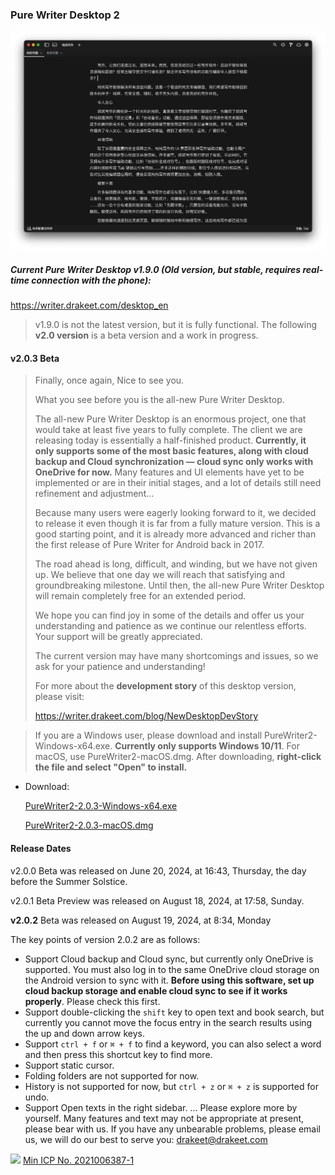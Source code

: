 ### Pure Writer Desktop 2

![Preview](/images/desktop2dark.png)

##### Current Pure Writer Desktop v1.9.0 (Old version, but stable, requires real-time connection with the phone): 

https://writer.drakeet.com/desktop_en

> v1.9.0 is not the latest version, but it is fully functional. The following **v2.0 version** is a beta version and a work in progress.

#### v2.0.3 Beta

> Finally, once again, Nice to see you.
>
> What you see before you is the all-new Pure Writer Desktop.
>
> The all-new Pure Writer Desktop is an enormous project, one that would take at least five years to fully complete. The client we are releasing today is essentially a half-finished product. **Currently, it only supports some of the most basic features, along with cloud backup and Cloud synchronization — cloud sync only works with OneDrive for now.** Many features and UI elements have yet to be implemented or are in their initial stages, and a lot of details still need refinement and adjustment…
>
> Because many users were eagerly looking forward to it, we decided to release it even though it is far from a fully mature version. This is a good starting point, and it is already more advanced and richer than the first release of Pure Writer for Android back in 2017.
>
> The road ahead is long, difficult, and winding, but we have not given up. We believe that one day we will reach that satisfying and groundbreaking milestone. Until then, the all-new Pure Writer Desktop will remain completely free for an extended period.
>
> We hope you can find joy in some of the details and offer us your understanding and patience as we continue our relentless efforts. Your support will be greatly appreciated.
>
> The current version may have many shortcomings and issues, so we ask for your patience and understanding!
>
> For more about the **development story** of this desktop version, please visit:
>
> https://writer.drakeet.com/blog/NewDesktopDevStory




> If you are a Windows user, please download and install PureWriter2-Windows-x64.exe. **Currently only supports Windows 10/11**.
> For macOS, use PureWriter2-macOS.dmg. After downloading, **right-click the file and select "Open" to install.**

- Download:
  
  [PureWriter2-2.0.3-Windows-x64.exe](https://drakeet.lanzouj.com/ifWLi27tg7jg)

  [PureWriter2-2.0.3-macOS.dmg](https://drakeet.lanzouj.com/iOTCQ27tg6qh)

#### Release Dates

v2.0.0 Beta was released on June 20, 2024, at 16:43, Thursday, the day before the Summer Solstice.

v2.0.1 Beta Preview was released on August 18, 2024, at 17:58, Sunday.

**v2.0.2** Beta was released on August 19, 2024, at 8:34, Monday



The key points of version 2.0.2 are as follows:
* Support Cloud backup and Cloud sync, but currently only OneDrive is supported. You must also log in to the same OneDrive cloud storage on the Android version to sync with it. **Before using this software, set up cloud backup storage and enable cloud sync to see if it works properly**. Please check this first.
* Support double-clicking the `shift` key to open text and book search, but currently you cannot move the focus entry in the search results using the up and down arrow keys.
* Support `ctrl + f` or `⌘ + f` to find a keyword, you can also select a word and then press this shortcut key to find more. 
* Support static cursor. 
* Folding folders are not supported for now.
* History is not supported for now, but `ctrl + z` or `⌘ + z` is supported for undo. 
* Support Open texts in the right sidebar. 
...
Please explore more by yourself. Many features and text may not be appropriate at present, please bear with us. If you have any unbearable problems, please email us, we will do our best to serve you: drakeet@drakeet.com































<img src="https://img.alicdn.com/tfs/TB1..50QpXXXXX7XpXXXXXXXXXX-40-40.png" width=22 /> [Min ICP No. 2021006387-1](https://beian.miit.gov.cn/)
